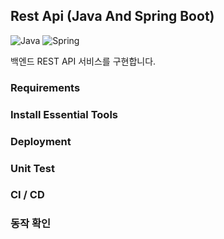 ## Rest Api (Java And Spring Boot)

![Java](https://img.shields.io/badge/java-007396?style=for-the-badge&logo=java&logoColor=white)
![Spring](https://img.shields.io/badge/spring-%236DB33F?style=for-the-badge&logo=spring&logoColor=white)

백엔드 REST API 서비스를 구현합니다.

### Requirements

### Install Essential Tools

### Deployment

### Unit Test

### CI / CD

### 동작 확인